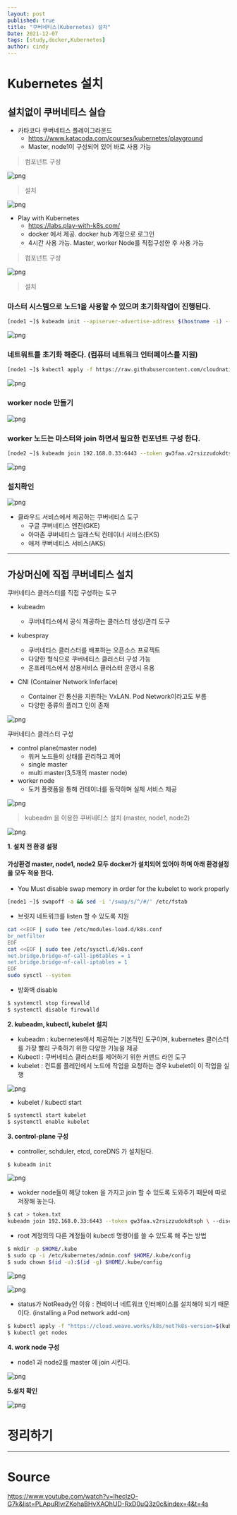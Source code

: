 ```yaml
---
layout: post
published: true
title: "쿠버네티스(Kubernetes) 설치"
Date: 2021-12-07
tags: [study,docker,Kubernetes]
author: cindy
---
```

# Kubernetes 설치

## 설치없이 쿠버네티스 실습
-  카타코다 쿠버네티스 플레이그라운드
   -  https://www.katacoda.com/courses/kubernetes/playground
   -  Master, node1이 구성되어 있어 바로 사용 가능
> 컴포넌트 구성

![png](/assets/img/Cindy/kubernetes/kubernetes_1.png)
> 설치

![png](/assets/img/Cindy/kubernetes/kubernetes_2.png)

-  Play with Kubernetes
   -  https://labs.play-with-k8s.com/
   -  docker 에서 제공. docker hub 계정으로 로그인
   -  4시간 사용 가능. Master, worker Node를 직접구성한 후 사용 가능
> 컴포넌트 구성

![png](/assets/img/Cindy/kubernetes/kubernetes_3.png)

> 설치

### 마스터 시스템으로 노드1을 사용할 수 있으며 초기화작업이 진행된다.
```bash
[node1 ~]$ kubeadm init --apiserver-advertise-address $(hostname -i) --pod-network-cidr 10.5.0.0/16
```
![png](/assets/img/Cindy/kubernetes/kubernetes_4.png)
### 네트워트를 초기화 해준다. (컴퓨터 네트워크 인터페이스를 지원)
```bash
[node1 ~]$ kubectl apply -f https://raw.githubusercontent.com/cloudnativelabs/kube-router/master/daemonset/kubeadm-kuberouter.yaml
```
![png](/assets/img/Cindy/kubernetes/kubernetes_5.png)

### worker node 만들기
![png](/assets/img/Cindy/kubernetes/kubernetes_6.png)

### worker 노드는 마스터와 join 하면서 필요한 컨포넌트 구성 한다.
```bash
[node2 ~]$ kubeadm join 192.168.0.33:6443 --token gw3faa.v2rsizzudokdtsph \ --discovery-token-ca-cert-hash sha256:3b0f59980ba4e7681cd722d0d791b630bacae7d3003f531c7a2d425de247ab7e
```
![png](/assets/img/Cindy/kubernetes/kubernetes_7.png)

### 설치확인
![png](/assets/img/Cindy/kubernetes/kubernetes_8.png)
  
- 클라우드 서비스에서 제공하는 쿠버네티스 도구
  - 구글 쿠버네티스 엔진(GKE)
  - 아마존 쿠버네티스 일래스틱 컨테이너 서비스(EKS)
  - 애저 쿠버네티스 서비스(AKS)  

---
## 가상머신에 직접 쿠버네티스 설치

쿠버네티스 클러스터를 직접 구성하는 도구
- kubeadm
  - 쿠버네티스에서 공식 제공하는 클러스터 생성/관리 도구
- kubespray
  - 쿠버네티스 클러스터를 배포하는 오픈소스 프로젝트
  - 다양한 형식으로 쿠버네티스 클러스터 구성 가능
  - 온프레미스에서 상용서비스 클러스터 운영시 유용

- CNI (Container Network Inferface)
  - Container 간 통신을 지원하는 VxLAN. Pod Network이라고도 부름
  - 다양한 종류의 플러그 인이 존재

![png](/assets/img/Cindy/kubernetes/kubernetes_9.png)

쿠버네티스 클러스터 구성
- control plane(master node)
  - 워커 노드들의 상태를 관리하고 제어
  - single master
  - multi master(3,5개의 master node)
- worker node
  - 도커 플랫폼을 통해 컨테이너를 동작하며 실제 서비스 제공
   
![png](/assets/img/Cindy/kubernetes/kubernetes_10.png)


> kubeadm 을 이용한 쿠버네티스 설치 (master, node1, node2)

![png](/assets/img/Cindy/kubernetes/kubernetes_11.png)

**1. 설치 전 환경 설정**
#### 가상환경 master, node1, node2 모두 docker가 설치되어 있어야 하며 아래 환경설정을 모두 적용 한다.

- You Must disable swap memory in order for the kubelet to work properly 
```bash
[node1 ~]$ swapoff -a && sed -i '/swap/s/^/#/' /etc/fstab
```
- 브릿지 네트워크를 listen 할 수 있도록 지원
```bash
cat <<EOF | sudo tee /etc/modules-load.d/k8s.conf
br_netfilter
EOF
cat <<EOF | sudo tee /etc/sysctl.d/k8s.conf
net.bridge.bridge-nf-call-ip6tables = 1
net.bridge.bridge-nf-call-iptables = 1
EOF
sudo sysctl --system
```
- 방화벽 disable
```bash
$ systemctl stop firewalld
$ systemctl disable firewalld
```

**2. kubeadm, kubectl, kubelet 설치**
  - kubeadm : kubernetes에서 제공하는 기본적인 도구이며, kubernetes 클러스터를 가장 빨리 구축하기 위한 다양한 기능을 제공
  - Kubectl : 쿠버네티스 클러스터를 제어하기 위한 커맨드 라인 도구
  - kubelet : 컨트롤 플레인에서 노드에 작업을 요청하는 경우 kubelet이 이 작업을 실행

![png](/assets/img/Cindy/kubernetes/kubernetes_20.png)

  - kubelet / kubectl start
```bash
$ systemctl start kubelet
$ systemctl enable kubelet
```

**3. control-plane 구성**
  - controller, schduler, etcd, coreDNS 가 설치된다.
```bash
$ kubeadm init
```
![png](/assets/img/Cindy/kubernetes/kubernetes_12.png)

  - wokder node들이 해당 token 을 가지고 join 할 수 있도록 도와주기 때문에 따로 저장해 놓는다.
```bash
$ cat > token.txt
kubeadm join 192.168.0.33:6443 --token gw3faa.v2rsizzudokdtsph \ --discovery-token-ca-cert-hash sha256:3b0f59980ba4e7681cd722d0d791b630bacae7d3003f531c7a2d425de247ab7e
```
  - root 계정외의 다른 계정들이 kubectl 명령어를 쓸 수 있도록 해 주는 방법
```bash
$ mkdir -p $HOME/.kube
$ sudo cp -i /etc/kubernetes/admin.conf $HOME/.kube/config
$ sudo chown $(id -u):$(id -g) $HOME/.kube/config
```
![png](/assets/img/Cindy/kubernetes/kubernetes_14.png)

![png](/assets/img/Cindy/kubernetes/kubernetes_13.png)

  - status가 NotReady인 이유 : 컨테이너 네트워크 인터페이스를 설치해야 되기 때문이다. (installing a Pod network add-on)
```bash
$ kubectl apply -f "https://cloud.weave.works/k8s/net?k8s-version=$(kubectl version | base64 | tr -d '\n')"
$ kubectl get nodes
```

**4. work node 구성**
  - node1 과 node2를 master 에 join 시킨다.
  
![png](/assets/img/Cindy/kubernetes/kubernetes_15.png)

**5.설치 확인**

![png](/assets/img/Cindy/kubernetes/kubernetes_16.png)

# 정리하기

---
# Source
https://www.youtube.com/watch?v=lheclzO-G7k&list=PLApuRlvrZKohaBHvXAOhUD-RxD0uQ3z0c&index=4&t=4s